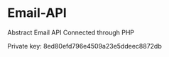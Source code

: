 # Email-API
Abstract Email API Connected through PHP

Private key: 8ed80efd796e4509a23e5ddeec8872db
